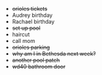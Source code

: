 * ~~orioles tickets~~
* Audrey birthday
* Rachael birthday
* ~~set up pool~~
* haircut 
* call mom
* ~~orioles parking~~
* ~~why am I in Bethesda next week?~~
* ~~another pool patch~~ 
* ~~wd40 bathroom door~~
